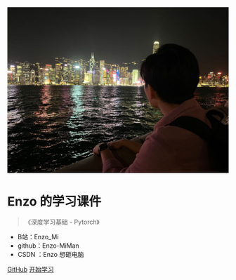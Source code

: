 

<img src="_media/封面2.jpg" width="599">



# Enzo 的学习课件

> 《深度学习基础 - Pytorch》

- B站：Enzo_Mi
- github：Enzo-MiMan
- CSDN ：Enzo 想砸电脑

[GitHub](https://github.com/Enzo-MiMan)
[开始学习](/brief)
